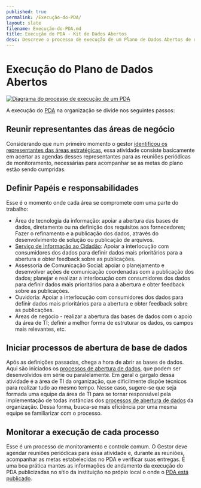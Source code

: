 ```yaml
---
published: true
permalink: /Execução-do-PDA/
layout: slate
filename: Execução-do-PDA.md
title: Execução do PDA - Kit de Dados Abertos
desc: Descreve o processo de execução de um Plano de Dados Abertos de uma instituição.
---
```


Execução do Plano de Dados Abertos
====

[<img alt="Diagrama do processo de execução de um PDA" src="https://raw.githubusercontent.com/dadosgovbr/kit/master/public/img/Processo%20Execu%C3%A7%C3%A3o%20PDA.png">](https://raw.githubusercontent.com/dadosgovbr/kit/master/public/img/Processo%20Execu%C3%A7%C3%A3o%20PDA%20-%20com%20titulo.png)

A execução do
<abbr name="Plano de Dados Abertos">[PDA](Glossário#pda)</abbr>
na organização se divide nos seguintes passos:


## Reunir representantes das áreas de negócio

Considerando que num primeiro momento o gestor [identificou os representantes das áreas estratégicas](/Processo-sistêmico#representantes), essa atividade consiste basicamente em acertar as agendas desses representantes para as reuniões periódicas de monitoramento, necessárias para acompanhar se as metas do plano estão sendo cumpridas.

## Definir Papéis e responsabilidades

Esse é o momento onde cada área se compromete com uma parte do trabalho:

* Área de tecnologia da informação: apoiar a abertura das bases de dados, diretamente ou na definição dos requisitos aos fornecedores; Fazer o refinamento e a publicação dos dados, através do desenvolvimento de solução ou publicação de arquivos.
* [Serviço de Informação ao Cidadão](Glossário#sic): Apoiar a interlocução com consumidores dos dados para definir dados mais prioritários para a abertura e obter feedback sobre as publicações.
* Assessoria de Comunicação Social: apoiar o planejamento e desenvolver ações de comunicação coordenadas com a publicação dos dados; planejar e realizar a interlocução com consumidores dos dados para definir dados mais prioritários para a abertura e obter feedback sobre as publicações.
* Ouvidoria: Apoiar a interlocução com consumidores dos dados para definir dados mais prioritários para a abertura e obter feedback sobre as publicações.
* Áreas de negócio - realizar a abertura das bases de dados com o apoio da área de TI; definir a melhor forma de estruturar os dados, os campos mais relevantes, etc.

## Iniciar processos de abertura de base de dados

Após as definições passadas, chega a hora de abrir as bases de dados. Aqui são iniciados os 
[processos de abertura de dados](Abertura-de-dados), que podem ser desenvolvidos em série ou paralelamente. 
Em geral o gargalo dessa atividade é a área de TI da organização, que dificilmente dispõe técnicos para realizar tudo ao mesmo tempo. 
Nesse caso, sugere-se que seja formada uma equipe da área de TI para se tornar
responsável pela implementação de todas instâncias dos
[processos de abertura de dados](Abertura-de-dados) da organização.
Dessa forma, busca-se mais eficiência por uma mesma equipe se familiarizar com
o processo.

## Monitorar a execução de cada processo

Esse é um processo de monitoramento e controle comum. O Gestor deve agendar
reuniões periódicas para essa atividade e, durante as reuniões, acompanhar as
metas estabelecidas no PDA e verificar suas entregas.
É uma boa prática mantes as informações de andamento da execução do PDA 
publicizadas no sítio da instituição no própio local o onde o 
[PDA está publicado](Processo-sist%C3%AAmico#publica%C3%A7%C3%A3o-do-pda-).
